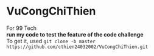 # VuCongChiThien

For 99 Tech
</br>
**run my code to test the feature of the code challenge**
</br>
To get it,  used  ``` git clone -b master https://github.com/cthien24032002/VuCongChiThien.git ```
